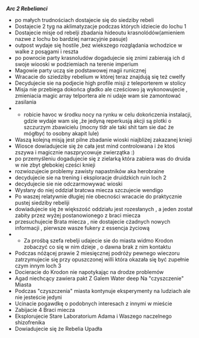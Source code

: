  ***Arc 2 Rebelianci***

- po małych trudnościach dostajecie się do siedziby rebeli
- Dostajecie 2 tyg na aklimatyzacje podczas których idziecie do lochu 1
- Dostajecie misje od rebelji zbadania hideoutu krasnolódów(amieniem nazwe z lochu bo bardziej narracyjnie pasuje)
- outpost wydaje się hostile ,bez wiekszego rozglądania wchodzice w walke z posągami i reszta
- po powrocie party krasnoludów dogadujecie się znimi zabierają ich d swoje wiooski w podziemiach na terenie imperium
- Magowie party uczą sie podstawowej magii runicznej
- Wracacie do sziedziby rebelium w której teraz znajdują się też cwelfy
- Decydujecie sie na podjecie high profile misji z teleporterem w stolicy
- Misja nie przebiega dokońca gładko ale cześciowo ją wykonowujecie , zmieniacia magic array telportera ale ni udaje wam sie zamontować zasilania
- - robicie havoc w środku nocy na rynku w celu dokończenia instalacji, gdzie wydaje wam się ,że jedyną reperkusją akcji są plotki o szczurzym zbawicielu (mocny tldr ale taki shit tam sie dać że mógłbyć to osobny akapit lule)
- Waszą kolejną misją jest pilne zbadanie wioski niajbliżej zakazanej knieji
- Wiosce dowiadujecie się że cała jest mind controlowana i że ktoś zszywa i magicznie naszprycowuje zwierzątka :)
- po przemyśleniu dogadujecie się z zielarką która zabiera was do druida w nie zbyt głebokiej cześci knieji
- rozwiozujecie problemy zawisty napastników aka herobraine
- decydujecie sie na trening i eksploracje druidzkich ruin loch 2
- decydujecie sie nie odczarmowywać wioski
- Wysłany do niej oddział bratcwa miecza szczujecie wendigo
- Po waszej relatywnie długiej nie obecności wracacie do praktycznie pustej siedziby rebeliji
- dowiadujecie się że większość oddziału jest rozesłanych , a jeden został zabity przez wyżej postanowionego z braci miecza
- przesuchujecie Brata miecza , nie dostajecie cżadnych nowych informacji , pierwsze wasze fukery z essencja życiową
- - Za prośbą szefa rebelji udajecie sie do miasta widmo Krodon zobaczyć co się w nim dzieje , o dawna brak z nim kontaktu
- Podczas nóżącej prawie 2 miesięcznej podróży pewnego wieczoru zatrzymujecie się przy opuszczonej willi która okazała się być zupełnie czym innym loch 3
- Docieracie do Krodon nie napotykając na drodze problemów
- Agad niechcący zawiera pakt Z Galem Water deep Na "czyszczenie" Miasta
- Podczas "czyszczenia" miasta kontynuje eksperymenty na ludziach ale nie jesteście jedyni
- Ucinacie pogawdkę o podobnych interesach z innymi w mieście
- Zabijacie 4 Braci miecza
- Eksplorujecie Stare Laboratorium Adama i Waszego naczelnego shizofrenika
- Dowiadujecie się że Rebelia Upadła
